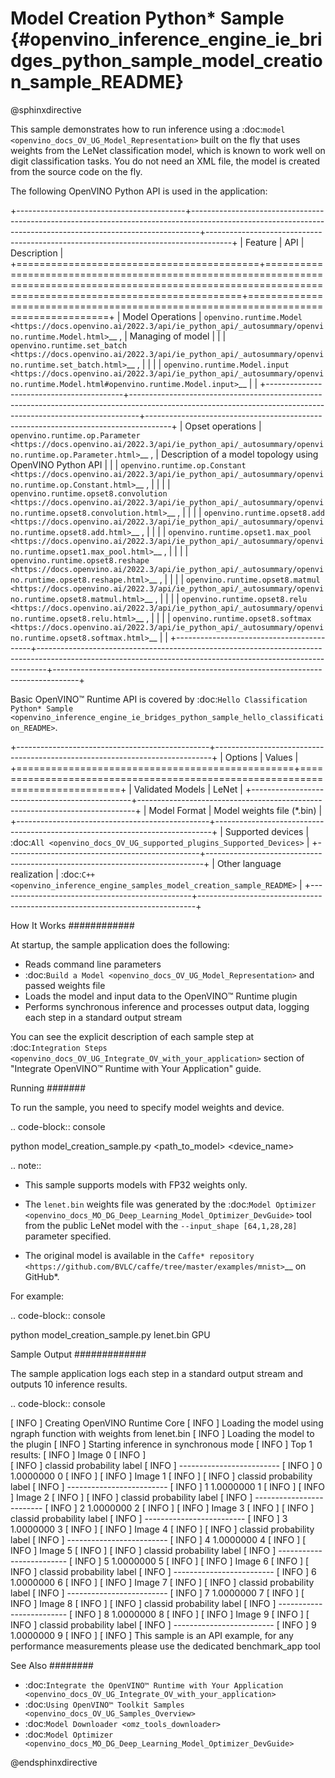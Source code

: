 # Model Creation Python* Sample {#openvino_inference_engine_ie_bridges_python_sample_model_creation_sample_README}

@sphinxdirective

This sample demonstrates how to run inference using a :doc:`model <openvino_docs_OV_UG_Model_Representation>` built on the fly that uses weights from the LeNet classification model, which is known to work well on digit classification tasks. You do not need an XML file, the model is created from the source code on the fly.

The following OpenVINO Python API is used in the application:

+------------------------------------------+--------------------------------------------------------------------------------------------------------------------------------------------------------------+------------------------------------------------------------------------------------+
| Feature                                  | API                                                                                                                                                          | Description                                                                        |
+==========================================+==============================================================================================================================================================+====================================================================================+
| Model Operations                         | `openvino.runtime.Model <https://docs.openvino.ai/2022.3/api/ie_python_api/_autosummary/openvino.runtime.Model.html>`__ ,                                    | Managing of model                                                                  |
|                                          | `openvino.runtime.set_batch <https://docs.openvino.ai/2022.3/api/ie_python_api/_autosummary/openvino.runtime.set_batch.html>`__ ,                            |                                                                                    |
|                                          | `openvino.runtime.Model.input <https://docs.openvino.ai/2022.3/api/ie_python_api/_autosummary/openvino.runtime.Model.html#openvino.runtime.Model.input>`__   |                                                                                    |
+------------------------------------------+--------------------------------------------------------------------------------------------------------------------------------------------------------------+------------------------------------------------------------------------------------+
| Opset operations                         | `openvino.runtime.op.Parameter <https://docs.openvino.ai/2022.3/api/ie_python_api/_autosummary/openvino.runtime.op.Parameter.html>`__ ,                      | Description of a model topology using OpenVINO Python API                          |
|                                          | `openvino.runtime.op.Constant <https://docs.openvino.ai/2022.3/api/ie_python_api/_autosummary/openvino.runtime.op.Constant.html>`__ ,                        |                                                                                    |
|                                          | `openvino.runtime.opset8.convolution <https://docs.openvino.ai/2022.3/api/ie_python_api/_autosummary/openvino.runtime.opset8.convolution.html>`__ ,          |                                                                                    |
|                                          | `openvino.runtime.opset8.add <https://docs.openvino.ai/2022.3/api/ie_python_api/_autosummary/openvino.runtime.opset8.add.html>`__ ,                          |                                                                                    |
|                                          | `openvino.runtime.opset1.max_pool <https://docs.openvino.ai/2022.3/api/ie_python_api/_autosummary/openvino.runtime.opset1.max_pool.html>`__ ,                |                                                                                    |
|                                          | `openvino.runtime.opset8.reshape <https://docs.openvino.ai/2022.3/api/ie_python_api/_autosummary/openvino.runtime.opset8.reshape.html>`__ ,                  |                                                                                    |
|                                          | `openvino.runtime.opset8.matmul <https://docs.openvino.ai/2022.3/api/ie_python_api/_autosummary/openvino.runtime.opset8.matmul.html>`__ ,                    |                                                                                    |
|                                          | `openvino.runtime.opset8.relu <https://docs.openvino.ai/2022.3/api/ie_python_api/_autosummary/openvino.runtime.opset8.relu.html>`__ ,                        |                                                                                    |
|                                          | `openvino.runtime.opset8.softmax <https://docs.openvino.ai/2022.3/api/ie_python_api/_autosummary/openvino.runtime.opset8.softmax.html>`__                    |                                                                                    |
+------------------------------------------+--------------------------------------------------------------------------------------------------------------------------------------------------------------+------------------------------------------------------------------------------------+

Basic OpenVINO™ Runtime API is covered by :doc:`Hello Classification Python* Sample <openvino_inference_engine_ie_bridges_python_sample_hello_classification_README>`.

+------------------------------------------------+-----------------------------------------------------------------------------+
| Options                                        | Values                                                                      |
+================================================+=============================================================================+
| Validated Models                               | LeNet                                                                       |
+------------------------------------------------+-----------------------------------------------------------------------------+
| Model Format                                   | Model weights file (\*.bin)                                                 |
+------------------------------------------------+-----------------------------------------------------------------------------+
| Supported devices                              | :doc:`All <openvino_docs_OV_UG_supported_plugins_Supported_Devices>`        |
+------------------------------------------------+-----------------------------------------------------------------------------+
| Other language realization                     | :doc:`C++ <openvino_inference_engine_samples_model_creation_sample_README>` |
+------------------------------------------------+-----------------------------------------------------------------------------+

How It Works
############

At startup, the sample application does the following:

- Reads command line parameters
- :doc:`Build a Model <openvino_docs_OV_UG_Model_Representation>` and passed weights file
- Loads the model and input data to the OpenVINO™ Runtime plugin
- Performs synchronous inference and processes output data, logging each step in a standard output stream


You can see the explicit description of each sample step at :doc:`Integration Steps <openvino_docs_OV_UG_Integrate_OV_with_your_application>` section of "Integrate OpenVINO™ Runtime with Your Application" guide.

Running
#######

To run the sample, you need to specify model weights and device.

.. code-block:: console
   
   python model_creation_sample.py <path_to_model> <device_name>

.. note::
   
   - This sample supports models with FP32 weights only.
   
   - The ``lenet.bin`` weights file was generated by the :doc:`Model Optimizer <openvino_docs_MO_DG_Deep_Learning_Model_Optimizer_DevGuide>` tool from the public LeNet model with the ``--input_shape [64,1,28,28]`` parameter specified.  
   
   - The original model is available in the `Caffe* repository <https://github.com/BVLC/caffe/tree/master/examples/mnist>`__ on GitHub\*.

For example:

.. code-block:: console
   
   python model_creation_sample.py lenet.bin GPU

Sample Output
#############

The sample application logs each step in a standard output stream and outputs 10 inference results.

.. code-block:: console
   
   [ INFO ] Creating OpenVINO Runtime Core
   [ INFO ] Loading the model using ngraph function with weights from lenet.bin
   [ INFO ] Loading the model to the plugin
   [ INFO ] Starting inference in synchronous mode
   [ INFO ] Top 1 results: 
   [ INFO ] Image 0
   [ INFO ]        
   [ INFO ] classid probability label
   [ INFO ] -------------------------
   [ INFO ] 0       1.0000000   0
   [ INFO ]
   [ INFO ] Image 1
   [ INFO ]
   [ INFO ] classid probability label
   [ INFO ] -------------------------
   [ INFO ] 1       1.0000000   1
   [ INFO ]
   [ INFO ] Image 2
   [ INFO ] 
   [ INFO ] classid probability label
   [ INFO ] -------------------------
   [ INFO ] 2       1.0000000   2
   [ INFO ]
   [ INFO ] Image 3
   [ INFO ]
   [ INFO ] classid probability label
   [ INFO ] -------------------------
   [ INFO ] 3       1.0000000   3
   [ INFO ]
   [ INFO ] Image 4
   [ INFO ]
   [ INFO ] classid probability label
   [ INFO ] -------------------------
   [ INFO ] 4       1.0000000   4
   [ INFO ]
   [ INFO ] Image 5
   [ INFO ]
   [ INFO ] classid probability label
   [ INFO ] -------------------------
   [ INFO ] 5       1.0000000   5
   [ INFO ]
   [ INFO ] Image 6
   [ INFO ]
   [ INFO ] classid probability label
   [ INFO ] -------------------------
   [ INFO ] 6       1.0000000   6
   [ INFO ]
   [ INFO ] Image 7
   [ INFO ]
   [ INFO ] classid probability label
   [ INFO ] -------------------------
   [ INFO ] 7       1.0000000   7
   [ INFO ]
   [ INFO ] Image 8
   [ INFO ]
   [ INFO ] classid probability label
   [ INFO ] -------------------------
   [ INFO ] 8       1.0000000   8
   [ INFO ]
   [ INFO ] Image 9
   [ INFO ]
   [ INFO ] classid probability label
   [ INFO ] -------------------------
   [ INFO ] 9       1.0000000   9
   [ INFO ]
   [ INFO ] This sample is an API example, for any performance measurements please use the dedicated benchmark_app tool

See Also
########

- :doc:`Integrate the OpenVINO™ Runtime with Your Application <openvino_docs_OV_UG_Integrate_OV_with_your_application>`
- :doc:`Using OpenVINO™ Toolkit Samples <openvino_docs_OV_UG_Samples_Overview>`
- :doc:`Model Downloader <omz_tools_downloader>`
- :doc:`Model Optimizer <openvino_docs_MO_DG_Deep_Learning_Model_Optimizer_DevGuide>`

@endsphinxdirective

